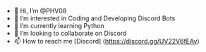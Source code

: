 - 👋 Hi, I’m @PHV08
- 👀 I’m interested in Coding and Developing Discord Bots
- 🌱 I’m currently learning Python
- 💞️ I’m looking to collaborate on Discord
- 📫 How to reach me [Discord] (https://discord.gg/UV22V6fEAv)

